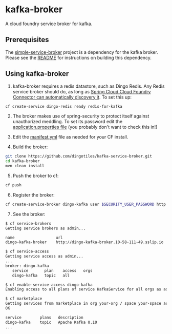# kafka-broker
A cloud foundry service broker for kafka.

## Prerequisites
The [simple-service-broker](https://github.com/cf-platform-eng/simple-service-broker) project is a dependency for the kafka broker. Please see the [README](https://github.com/cf-platform-eng/simple-service-broker/blob/master/simple-broker/README.md) for instructions on building this dependency.

## Using kafka-broker
1. kafka-broker requires a redis datastore, such as Dingo Redis. Any Redis service broker should do, as long as [Spring Cloud Cloud Foundry Connector can automatically discovery it](http://cloud.spring.io/spring-cloud-connectors/spring-cloud-cloud-foundry-connector.html#_redis). To set this up:

  ```bash
  cf create-service dingo-redis ready redis-for-kafka
  ```

2. The broker makes use of spring-security to protect itself against unauthorized meddling. To set its password edit the [application.properties file](https://github.com/cf-platform-eng/kafka-service-broker/blob/master/kafka-broker/src/main/resources/application.properties) (you probably don't want to check this in!)
3. Edit the [manifest.yml](https://github.com/cf-platform-eng/kafka-service-broker/blob/master/kafka-broker/manifest.yml) file as needed for your CF install.

4. Build the broker:

  ```bash
  git clone https://github.com/dingotiles/kafka-service-broker.git
  cd kafka-broker
  mvn clean install
  ```

5. Push the broker to cf:

  ```bash
  cf push
  ```

6. Register the broker:

  ```bash
  cf create-service-broker dingo-kafka user $SECURITY_USER_PASSWORD http://dingo-kafka-broker.10-58-111-49.sslip.io
  ```
7. See the broker:

  ```bash
  $ cf service-brokers
  Getting service brokers as admin...

  name                  url
  dingo-kafka-broker    http://dingo-kafka-broker.10-58-111-49.sslip.io

  $ cf service-access
  Getting service access as admin...
  ...
  broker: dingo-kafka
     service       plan    access   orgs
     dingo-kafka   topic   all

  $ cf enable-service-access dingo-kafka
  Enabling access to all plans of service KafkaService for all orgs as admin...

  $ cf marketplace
  Getting services from marketplace in org your-org / space your-space as you...
  OK

  service        plans   description
  dingo-kafka    topic   Apache Kafka 0.10
  ...
  ```
